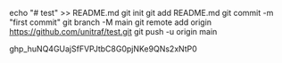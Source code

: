 echo "# test" >> README.md
git init
git add README.md
git commit -m "first commit"
git branch -M main
git remote add origin https://github.com/unitraf/test.git
git push -u origin main

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